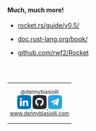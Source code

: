 #### Much, much more!

- [rocket.rs/guide/v0.5/](https://rocket.rs/guide/v0.5/)

- [doc.rust-lang.org/book/](https://doc.rust-lang.org/book/)

- [github.com/rwf2/Rocket](https://github.com/rwf2/Rocket)

<br>
<br>

<small>
<table>
<tr>
<td style="text-align:center;">

@dennybiasiolli<br>
<a href="https://www.linkedin.com/in/dennybiasiolli/" target="_blank">
    <img src="slides/images/linkedin.png" title="LinkedIn" />
</a>
<a href="https://github.com/dennybiasiolli" target="_blank">
    <img src="slides/images/github.png" title="GitHub" />
</a>
<a href="https://t.me/dennybiasiolli" target="_blank">
    <img src="slides/images/telegram.png" title="Telegram" />
</a>
<br>
<a href="https://www.dennybiasiolli.com" target="_blank">www.dennybiasiolli.com</a>

</td>
</tr>
</table>
</small>


<aside class="notes">
</aside>
